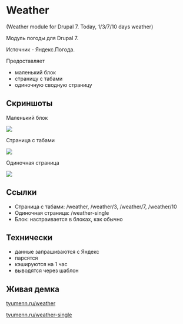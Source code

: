 # Weather
(Weather module for Drupal 7. Today, 1/3/7/10 days weather)

Модуль погоды для Drupal 7.

Источник - Яндекс.Погода.

Предоставляет 
* маленький блок
* страницу с табами
* одиночную сводную страницу 

## Скриншоты

Маленький блок

![](http://drive.google.com/uc?export=download&id=0B5GonWS9PJmAVnE0WVVrSng5b3M)

Страница с табами

![](http://drive.google.com/uc?export=download&id=0B5GonWS9PJmAZGZiSjAzTXJtTUU)

Одиночная страница

![](http://drive.google.com/uc?export=download&id=0B5GonWS9PJmAdDlHcjNHY2U0eHc)


## Ссылки
* Страница с табами: /weather, /weather/3, /weather/7, /weather/10
* Одиночная страница: /weather-single
* Блок: настраивается в блоках, как обычно

## Технически

* данные запрашиваются с Яндекс
* парсятся
* кэшируются на 1 час
* выводятся через шаблон
 
 
## Живая демка
[tyumenn.ru/weather](http://tyumenn.ru/weather)

[tyumenn.ru/weather-single](http://tyumenn.ru/weather-single)
